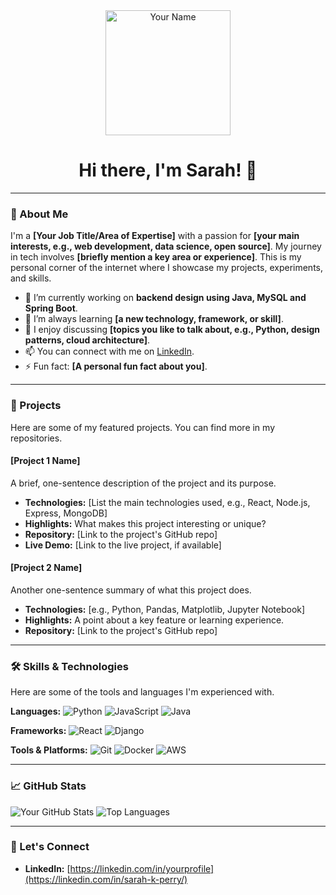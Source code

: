 <div align="center">
  <img src="https://example.com/your-avatar-or-banner-image.png" alt="Your Name" width="200" />
  <h1>Hi there, I'm Sarah! 👋</h1>
</div>

---

### 💼 About Me

I'm a **[Your Job Title/Area of Expertise]** with a passion for **[your main interests, e.g., web development, data science, open source]**. My journey in tech involves **[briefly mention a key area or experience]**. This is my personal corner of the internet where I showcase my projects, experiments, and skills.

-   🔭 I’m currently working on **backend design using Java, MySQL and Spring Boot**.
-   🌱 I’m always learning **[a new technology, framework, or skill]**.
-   💬 I enjoy discussing **[topics you like to talk about, e.g., Python, design patterns, cloud architecture]**.
-   📫 You can connect with me on [LinkedIn](https://www.linkedin.com/in/sarah-k-perry/).
-   ⚡ Fun fact: **[A personal fun fact about you]**.

---

### 🚀 Projects

Here are some of my featured projects. You can find more in my repositories.

#### [Project 1 Name]
A brief, one-sentence description of the project and its purpose.
-   **Technologies:** [List the main technologies used, e.g., React, Node.js, Express, MongoDB]
-   **Highlights:** What makes this project interesting or unique?
-   **Repository:** [Link to the project's GitHub repo]
-   **Live Demo:** [Link to the live project, if available]

#### [Project 2 Name]
Another one-sentence summary of what this project does.
-   **Technologies:** [e.g., Python, Pandas, Matplotlib, Jupyter Notebook]
-   **Highlights:** A point about a key feature or learning experience.
-   **Repository:** [Link to the project's GitHub repo]

---

### 🛠️ Skills & Technologies

Here are some of the tools and languages I'm experienced with.

**Languages:**
![Python](https://img.shields.io/badge/Python-3776AB?style=for-the-badge&logo=python&logoColor=white)
![JavaScript](https://img.shields.io/badge/JavaScript-F7DF1E?style=for-the-badge&logo=javascript&logoColor=black)
![Java](https://img.shields.io/badge/Java-007396?style=for-the-badge&logo=java&logoColor=white)

**Frameworks:**
![React](https://img.shields.io/badge/React-20232A?style=for-the-badge&logo=react&logoColor=61DAFB)
![Django](https://img.shields.io/badge/Django-092E20?style=for-the-badge&logo=django&logoColor=white)

**Tools & Platforms:**
![Git](https://img.shields.io/badge/Git-F05032?style=for-the-badge&logo=git&logoColor=white)
![Docker](https://img.shields.io/badge/Docker-2496ED?style=for-the-badge&logo=docker&logoColor=white)
![AWS](https://img.shields.io/badge/AWS-232F3E?style=for-the-badge&logo=amazon-aws&logoColor=white)

---

### 📈 GitHub Stats

![Your GitHub Stats](https://github-readme-stats.vercel.app/api?username=skperry99&show_icons=true&theme=vue)
![Top Languages](https://github-readme-stats.vercel.app/api/top-langs/?username=skperry99&layout=compact&theme=vue)

---

### 🔗 Let's Connect

-   **LinkedIn:** [https://linkedin.com/in/yourprofile](https://linkedin.com/in/sarah-k-perry/)
